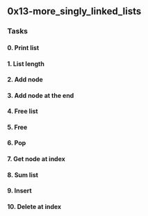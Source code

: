 ## 0x13-more_singly_linked_lists

### Tasks

#### 0. Print list

#### 1. List length

#### 2. Add node

#### 3. Add node at the end

#### 4. Free list

#### 5. Free

#### 6. Pop

#### 7. Get node at index

#### 8. Sum list

#### 9. Insert

#### 10. Delete at index

